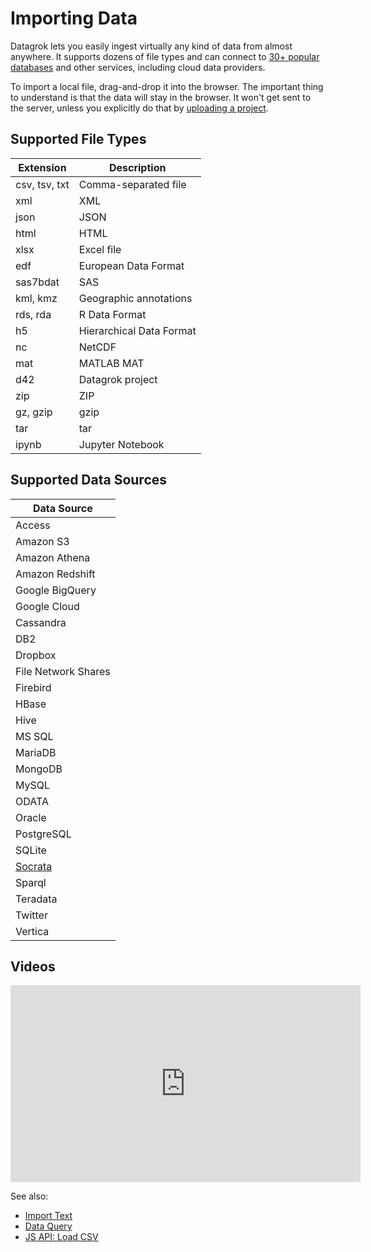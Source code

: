 <!-- TITLE: Importing Data -->
<!-- SUBTITLE: -->

# Importing Data

Datagrok lets you easily ingest virtually any kind of data from almost anywhere. 
It supports dozens of file types and can connect to [30+ popular databases](data-connection.md#connectors) and
other services, including cloud data providers.

To import a local file, drag-and-drop it into the browser. The important thing
to understand is that the data will stay in the browser. It won't get sent to 
the server, unless you explicitly do that by [uploading a project](../overview/project.md#uploading-a-project).

## Supported File Types

| Extension     | Description          | 
|---------------|----------------------|
| csv, tsv, txt | Comma-separated file |
| xml           | XML                  |
| json          | JSON                 |
| html          | HTML                 |
| xlsx          | Excel file           |
| edf           | European Data Format |
| sas7bdat      | SAS                  |
| kml, kmz      | Geographic annotations |
| rds, rda      | R Data Format        |
| h5            | Hierarchical Data Format |
| nc            | NetCDF               |
| mat           | MATLAB MAT           |
| d42           | Datagrok project     |
| zip           | ZIP                  |
| gz, gzip      | gzip                 |
| tar           | tar                  |
| ipynb         | Jupyter Notebook     |


## Supported Data Sources

| Data Source                      |
|----------------------------------|
| Access                           |
| Amazon S3                        |
| Amazon Athena                    |
| Amazon Redshift                  |
| Google BigQuery                  |
| Google Cloud                     |
| Cassandra                        |
| DB2                              |
| Dropbox                          |
| File Network Shares              |
| Firebird                         |
| HBase                            |
| Hive                             |
| MS SQL                           |
| MariaDB                          |
| MongoDB                          |
| MySQL                            |
| ODATA                            |
| Oracle                           |
| PostgreSQL                       |
| SQLite                           |
| [Socrata](edit-socrata-query.md) |
| Sparql                           |
| Teradata                         |
| Twitter                          |
| Vertica                          |

## Videos

<iframe width="560" height="315" src="https://www.youtube.com/watch?v=dKrCk38A1m8&t=336s" frameborder="0" allow="accelerometer; autoplay; encrypted-media; gyroscope; picture-in-picture" allowfullscreen></iframe>

See also:
  * [Import Text](import-text.md)
  * [Data Query](data-query.md)
  * [JS API: Load CSV](https://public.datagrok.ai/js/samples/data-access/load-csv)

